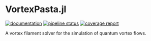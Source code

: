 # VortexPasta.jl

[![documentation](https://img.shields.io/badge/docs-dev-blue.svg)](https://jipolanco.pages.in2p3.fr/VortexPasta.jl)
[![pipeline status](https://gitlab.in2p3.fr/jipolanco/VortexPasta.jl/badges/master/pipeline.svg)](https://gitlab.in2p3.fr/jipolanco/VortexPasta.jl/-/commits/master) 
[![coverage report](https://gitlab.in2p3.fr/jipolanco/VortexPasta.jl/badges/master/coverage.svg)](https://jipolanco.pages.in2p3.fr/VortexPasta.jl/coverage)

A vortex filament solver for the simulation of quantum vortex flows.
